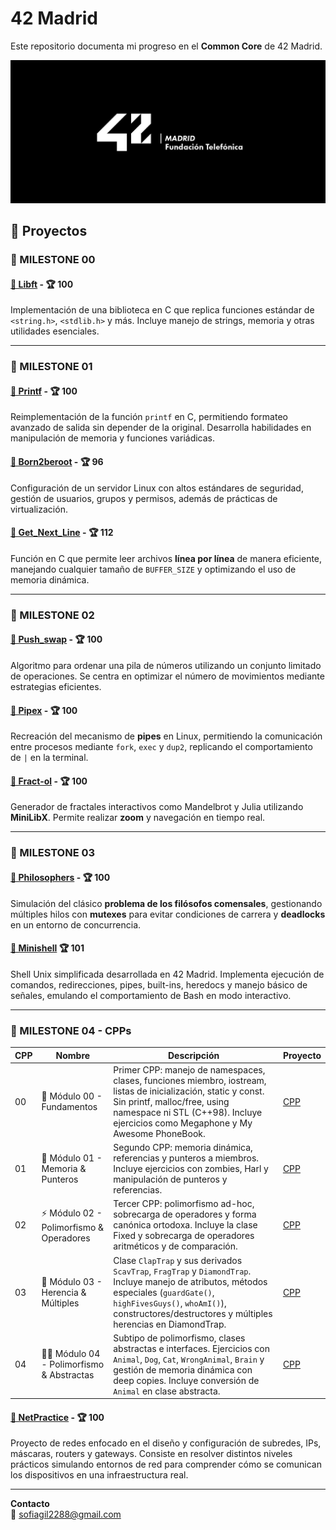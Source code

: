 # 42 Madrid

Este repositorio documenta mi progreso en el **Common Core** de 42 Madrid.  

![Logo 42 Madrid](logo.jpg)

## 🚀 Proyectos

### 🎯 MILESTONE 00  
#### [📌 Libft](https://github.com/claauugil/Libft) - 🏆 100  
Implementación de una biblioteca en C que replica funciones estándar de `<string.h>`, `<stdlib.h>` y más. Incluye manejo de strings, memoria y otras utilidades esenciales.  

---

### 🎯 MILESTONE 01  
#### [📌 Printf](https://github.com/claauugil/Printf) - 🏆 100  
Reimplementación de la función `printf` en C, permitiendo formateo avanzado de salida sin depender de la original. Desarrolla habilidades en manipulación de memoria y funciones variádicas.  

#### [📌 Born2beroot]() - 🏆 96  
Configuración de un servidor Linux con altos estándares de seguridad, gestión de usuarios, grupos y permisos, además de prácticas de virtualización.  

#### [📌 Get_Next_Line](https://github.com/claauugil/Get_next_line) - 🏆 112  
Función en C que permite leer archivos **línea por línea** de manera eficiente, manejando cualquier tamaño de `BUFFER_SIZE` y optimizando el uso de memoria dinámica.  

---

### 🎯 MILESTONE 02  
#### [📌 Push_swap](https://github.com/claauugil/push_swap) - 🏆 100  
Algoritmo para ordenar una pila de números utilizando un conjunto limitado de operaciones. Se centra en optimizar el número de movimientos mediante estrategias eficientes.  

#### [📌 Pipex](https://github.com/claauugil/Pipex) - 🏆 100  
Recreación del mecanismo de **pipes** en Linux, permitiendo la comunicación entre procesos mediante `fork`, `exec` y `dup2`, replicando el comportamiento de `|` en la terminal.  

#### [📌 Fract-ol](https://github.com/claauugil/Fractol) - 🏆 100  
Generador de fractales interactivos como Mandelbrot y Julia utilizando **MiniLibX**. Permite realizar **zoom** y navegación en tiempo real.  

---

### 🎯 MILESTONE 03  
#### [📌 Philosophers](https://github.com/claauugil/philo) - 🏆 100  
Simulación del clásico **problema de los filósofos comensales**, gestionando múltiples hilos con **mutexes** para evitar condiciones de carrera y **deadlocks** en un entorno de concurrencia.  

#### [📌 Minishell](https://github.com/Minishell-cgil-gmaccha/Minishell-gmaccha-cgil)  🏆 101 
Shell Unix simplificada desarrollada en 42 Madrid. Implementa ejecución de comandos, redirecciones, pipes, built-ins, heredocs y manejo básico de señales, emulando el comportamiento de Bash en modo interactivo.

---

### 🎯 MILESTONE 04 - CPPs

| CPP | Nombre | Descripción | Proyecto |
|-----|--------|-----------------|--------|
| 00 | 🧩 Módulo 00 - Fundamentos | Primer CPP: manejo de namespaces, clases, funciones miembro, iostream, listas de inicialización, static y const. Sin printf, malloc/free, using namespace ni STL (C++98). Incluye ejercicios como Megaphone y My Awesome PhoneBook. | [CPP](https://github.com/claauugil/CPP_Modules) |
| 01 | 🧟 Módulo 01 - Memoria & Punteros | Segundo CPP: memoria dinámica, referencias y punteros a miembros. Incluye ejercicios con zombies, Harl y manipulación de punteros y referencias. | [CPP](https://github.com/claauugil/CPP_Modules) |
| 02 | ⚡ Módulo 02 - Polimorfismo & Operadores | Tercer CPP: polimorfismo ad-hoc, sobrecarga de operadores y forma canónica ortodoxa. Incluye la clase Fixed y sobrecarga de operadores aritméticos y de comparación. | [CPP](https://github.com/claauugil/CPP_Modules) |
| 03 | 💎 Módulo 03 - Herencia & Múltiples | Clase `ClapTrap` y sus derivados `ScavTrap`, `FragTrap` y `DiamondTrap`. Incluye manejo de atributos, métodos especiales (`guardGate()`, `highFivesGuys()`, `whoAmI()`), constructores/destructores y múltiples herencias en DiamondTrap. | [CPP](https://github.com/claauugil/CPP_Modules) |
| 04 | 🐶🐱 Módulo 04 - Polimorfismo & Abstractas | Subtipo de polimorfismo, clases abstractas e interfaces. Ejercicios con `Animal`, `Dog`, `Cat`, `WrongAnimal`, `Brain` y gestión de memoria dinámica con deep copies. Incluye conversión de `Animal` en clase abstracta. | [CPP](https://github.com/claauugil/CPP_Modules) |
  
#### [📌 NetPractice](https://github.com/claauugil/Net-Practice) - 🏆 100  
Proyecto de redes enfocado en el diseño y configuración de subredes, IPs, máscaras, routers y gateways. Consiste en resolver distintos niveles prácticos simulando entornos de red para comprender cómo se comunican los dispositivos en una infraestructura real.  

---

**Contacto**   
📧 [sofiagil2288@gmail.com](mailto:sofiagil2288@gmail.com) 
